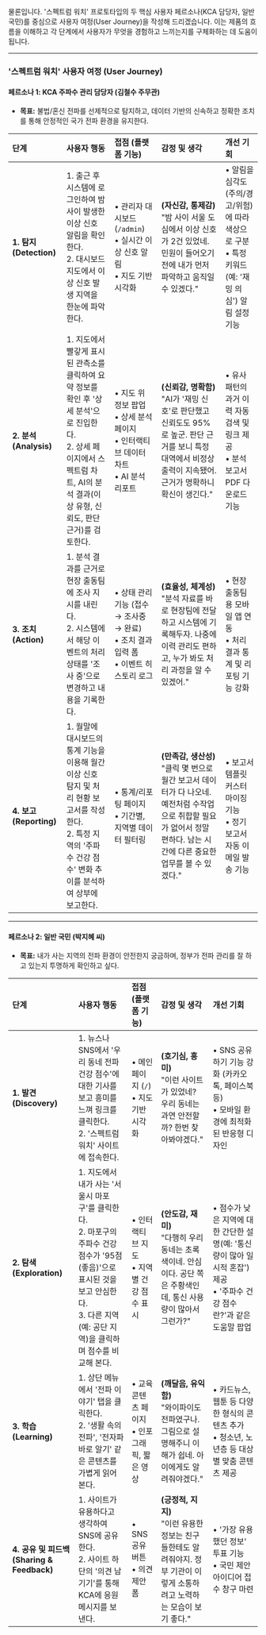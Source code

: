 물론입니다. '스펙트럼 워치' 프로토타입의 두 핵심 사용자 페르소나(KCA 담당자, 일반 국민)를 중심으로 사용자 여정(User Journey)을 작성해 드리겠습니다. 이는 제품의 흐름을 이해하고 각 단계에서 사용자가 무엇을 경험하고 느끼는지를 구체화하는 데 도움이 됩니다.

-----

### **'스펙트럼 워치' 사용자 여정 (User Journey)**

#### **페르소나 1: KCA 주파수 관리 담당자 (김철수 주무관)**

  * **목표:** 불법/혼신 전파를 선제적으로 탐지하고, 데이터 기반의 신속하고 정확한 조치를 통해 안정적인 국가 전파 환경을 유지한다.

| 단계 | 사용자 행동 | 접점 (플랫폼 기능) | 감정 및 생각 | 개선 기회 |
| :--- | :--- | :--- | :--- | :--- |
| **1. 탐지 (Detection)** | 1. 출근 후 시스템에 로그인하여 밤 사이 발생한 이상 신호 알림을 확인한다.<br>2. 대시보드 지도에서 이상 신호 발생 지역을 한눈에 파악한다. | • 관리자 대시보드 (`/admin`)<br>• 실시간 이상 신호 알림<br>• 지도 기반 시각화 | **(자신감, 통제감)**<br>"밤 사이 서울 도심에서 이상 신호가 2건 있었네. 민원이 들어오기 전에 내가 먼저 파악하고 움직일 수 있겠다." | • 알림을 심각도(주의/경고/위험)에 따라 색상으로 구분<br>• 특정 키워드(예: '재밍 의심') 알림 설정 기능 |
| **2. 분석 (Analysis)** | 1. 지도에서 빨갛게 표시된 관측소를 클릭하여 요약 정보를 확인 후 '상세 분석'으로 진입한다.<br>2. 상세 페이지에서 스펙트럼 차트, AI의 분석 결과(이상 유형, 신뢰도, 판단 근거)를 검토한다. | • 지도 위 정보 팝업<br>• 상세 분석 페이지<br>• 인터랙티브 데이터 차트<br>• AI 분석 리포트 | **(신뢰감, 명확함)**<br>"AI가 '재밍 신호'로 판단했고 신뢰도도 95%로 높군. 판단 근거를 보니 특정 대역에서 비정상 출력이 지속됐어. 근거가 명확하니 확신이 생긴다." | • 유사 패턴의 과거 이력 자동 검색 및 링크 제공<br>• 분석 보고서 PDF 다운로드 기능 |
| **3. 조치 (Action)** | 1. 분석 결과를 근거로 현장 출동팀에 조사 지시를 내린다.<br>2. 시스템에서 해당 이벤트의 처리 상태를 '조사 중'으로 변경하고 내용을 기록한다. | • 상태 관리 기능 (접수 → 조사중 → 완료)<br>• 조치 결과 입력 폼<br>• 이벤트 히스토리 로그 | **(효율성, 체계성)**<br>"분석 자료를 바로 현장팀에 전달하고 시스템에 기록해두자. 나중에 이력 관리도 편하고, 누가 봐도 처리 과정을 알 수 있겠어." | • 현장 출동팀용 모바일 앱 연동<br>• 처리 결과 통계 및 리포팅 기능 강화 |
| **4. 보고 (Reporting)** | 1. 월말에 대시보드의 통계 기능을 이용해 월간 이상 신호 탐지 및 처리 현황 보고서를 작성한다.<br>2. 특정 지역의 '주파수 건강 점수' 변화 추이를 분석하여 상부에 보고한다. | • 통계/리포팅 페이지<br>• 기간별, 지역별 데이터 필터링 | **(만족감, 생산성)**<br>"클릭 몇 번으로 월간 보고서 데이터가 다 나오네. 예전처럼 수작업으로 취합할 필요가 없어서 정말 편하다. 남는 시간에 다른 중요한 업무를 볼 수 있겠다." | • 보고서 템플릿 커스터마이징 기능<br>• 정기 보고서 자동 이메일 발송 기능 |

-----

#### **페르소나 2: 일반 국민 (박지혜 씨)**

  * **목표:** 내가 사는 지역의 전파 환경이 안전한지 궁금하며, 정부가 전파 관리를 잘 하고 있는지 투명하게 확인하고 싶다.

| 단계 | 사용자 행동 | 접점 (플랫폼 기능) | 감정 및 생각 | 개선 기회 |
| :--- | :--- | :--- | :--- | :--- |
| **1. 발견 (Discovery)** | 1. 뉴스나 SNS에서 '우리 동네 전파 건강 점수'에 대한 기사를 보고 흥미를 느껴 링크를 클릭한다.<br>2. '스펙트럼 워치' 사이트에 접속한다. | • 메인 페이지 (`/`)<br>• 지도 기반 시각화 | **(호기심, 흥미)**<br>"이런 사이트가 있었네? 우리 동네는 과연 안전할까? 한번 찾아봐야겠다." | • SNS 공유하기 기능 강화 (카카오톡, 페이스북 등)<br>• 모바일 환경에 최적화된 반응형 디자인 |
| **2. 탐색 (Exploration)** | 1. 지도에서 내가 사는 '서울시 마포구'를 클릭한다.<br>2. 마포구의 주파수 건강 점수가 '95점(좋음)'으로 표시된 것을 보고 안심한다.<br>3. 다른 지역(예: 공단 지역)을 클릭하며 점수를 비교해 본다. | • 인터랙티브 지도<br>• 지역별 건강 점수 표시 | **(안도감, 재미)**<br>"다행히 우리 동네는 초록색이네. 안심이다. 공단 쪽은 주황색인데, 통신 사용량이 많아서 그런가?" | • 점수가 낮은 지역에 대한 간단한 설명(예: '통신량이 많아 일시적 혼잡') 제공<br>• '주파수 건강 점수란?'과 같은 도움말 팝업 |
| **3. 학습 (Learning)** | 1. 상단 메뉴에서 '전파 이야기' 탭을 클릭한다.<br>2. '생활 속의 전파', '전자파 바로 알기' 같은 콘텐츠를 가볍게 읽어본다. | • 교육 콘텐츠 페이지<br>• 인포그래픽, 짧은 영상 | **(깨달음, 유익함)**<br>"와이파이도 전파였구나. 그림으로 설명해주니 이해가 쉽네. 아이에게도 알려줘야겠다." | • 카드뉴스, 웹툰 등 다양한 형식의 콘텐츠 추가<br>• 청소년, 노년층 등 대상별 맞춤 콘텐츠 제공 |
| **4. 공유 및 피드백 (Sharing & Feedback)** | 1. 사이트가 유용하다고 생각하여 SNS에 공유한다.<br>2. 사이트 하단의 '의견 남기기'를 통해 KCA에 응원 메시지를 보낸다. | • SNS 공유 버튼<br>• 의견 제안 폼 | **(긍정적, 지지)**<br>"이런 유용한 정보는 친구들한테도 알려줘야지. 정부 기관이 이렇게 소통하려고 노력하는 모습이 보기 좋다." | • '가장 유용했던 정보' 투표 기능<br>• 국민 제안 아이디어 접수 창구 마련 | 